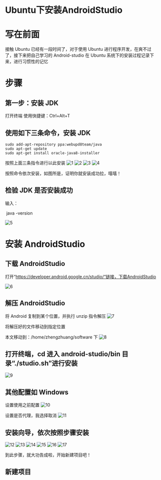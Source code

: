 # Ubuntu下安装AndroidStudio

# 写在前面

接触 Ubuntu 已经有一段时间了，对于使用 Ubuntu 进行程序开发，在爽不过了，接下来把自己学习的 Android-studio 在 Ubuntu 系统下的安装过程记录下来，进行习惯性的记忆

# 步骤

## 第一步：安装 JDK

打开终端
使用快捷键：Ctrl+Alt+T

## 使用如下三条命令，安装 JDK

```
sudo add-apt-repository ppa:webupd8team/java
sudo apt-get update
sudo apt-get install oracle-java8-installer
```

按照上面三条指令进行以此安装
![1](https://tva1.sinaimg.cn/large/e6c9d24ely1h45c8uf898j20ke0dq428.jpg)
![2](https://tva1.sinaimg.cn/large/e6c9d24ely1h45c8x2qo4j20ke0dqaeq.jpg)
![3](https://tva1.sinaimg.cn/large/e6c9d24ely1h45c8z8xjnj20ke0dqwfo.jpg)
![4](https://tva1.sinaimg.cn/large/e6c9d24ely1h45c92prp8j20ke0dqq74.jpg)

按照命令依次安装，如图所是，证明你就安装成功拉，嘻嘻！

## 检验 JDK 是否安装成功

输入：

​    java -version

![5](https://tva1.sinaimg.cn/large/e6c9d24ely1h45c95rwgdj20ke0dqgmk.jpg)

# 安装 AndroidStudio

## 下载 AndroidStudio

打开“https://developer.android.google.cn/studio/“链接，下载AndroidStudio

![6](https://tva1.sinaimg.cn/large/e6c9d24ely1h45c98mu2tj20m80blmy1.jpg)

## 解压 AndroidStudio

将 Android 复制到某个位置，并执行 unzip 指令解压
![7](https://tva1.sinaimg.cn/large/e6c9d24ely1h45c9bx7vfj20ke0dqdiw.jpg)

将解压好的文件移动到指定位置

本文移动到：/home/zhengzhuang/software 下
![8](https://tva1.sinaimg.cn/large/e6c9d24ely1h45c9ew06ij20m80dumxu.jpg)

## 打开终端，cd 进入 android-studio/bin 目录“./studio.sh”进行安装

![9](https://tva1.sinaimg.cn/large/e6c9d24ely1h45c9iyi6vj20ke0dqmzs.jpg)

## 其他配置如 Windows

设置使用之前配置
![10](https://tva1.sinaimg.cn/large/e6c9d24ely1h45c9l9wb9j20k80dnwgl.jpg)

设置是否代理，我选择取消
![11](https://tva1.sinaimg.cn/large/e6c9d24ely1h45c9p4qgpj20kd0dpjtw.jpg)

## 安装向导，依次按照步骤安装

![12](https://tva1.sinaimg.cn/large/e6c9d24ely1h45c9s98uij20m80go755.jpg)
![13](https://tva1.sinaimg.cn/large/e6c9d24ely1h45c9uqmqpj20m80go751.jpg)
![14](https://tva1.sinaimg.cn/large/e6c9d24ely1h45c9xm8alj20m80go0u6.jpg)
![15](https://tva1.sinaimg.cn/large/e6c9d24ely1h45ca0p8x1j20m80goab8.jpg)
![16](https://tva1.sinaimg.cn/large/e6c9d24ely1h45ca3k85vj20m80gogm4.jpg)
![17](https://tva1.sinaimg.cn/large/e6c9d24ely1h45ca6e8quj20m80gowhq.jpg)

到此步骤，就大功告成啦，开始新建项目吧！

## 新建项目

